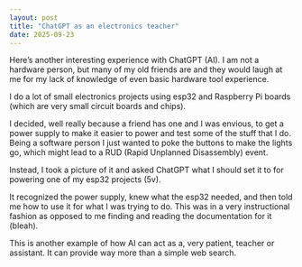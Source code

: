 ```yaml
---
layout: post
title: "ChatGPT as an electronics teacher"
date: 2025-09-23
---
```


Here’s another interesting experience with ChatGPT (AI).
I am not a hardware person, but many of my old friends are and they would laugh at me for my lack of knowledge of even basic hardware tool experience.

I do a lot of small electronics projects using esp32 and Raspberry Pi boards (which are very small circuit boards and chips).

I decided, well really because a friend has one and I was envious, to get a power supply to make it easier to power and test some of the stuff that I do.
Being a software person I just wanted to poke the buttons to make the lights go, which might lead to a RUD (Rapid Unplanned Disassembly) event.

Instead, I took a picture of it and asked ChatGPT what I should set it to for powering one of my esp32 projects (5v).

It recognized the power supply, knew what the esp32 needed, and then told me how to use it for what I was trying to do. This was in a very instructional fashion as opposed to me finding and reading the documentation for it (bleah).

This is another example of how AI can act as a, very patient, teacher or assistant.
It can provide way more than a simple web search.
